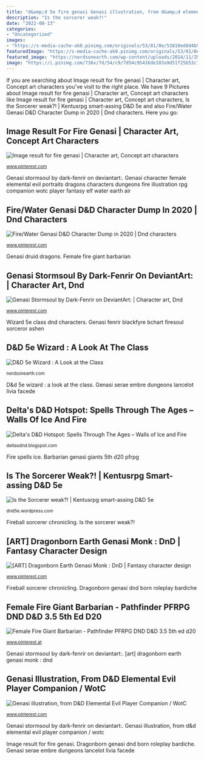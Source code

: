 ```yaml
---
title: "d&amp;d 5e fire genasi Genasi illustration, from d&amp;d elemental evil player companion / wotc"
description: "Is the sorcerer weak?!"
date: "2022-08-13"
categories:
- "Uncategorized"
images:
- "https://s-media-cache-ak0.pinimg.com/originals/53/81/0e/53810ed8d4b99e4a1f6458726475d53c.jpg"
featuredImage: "https://s-media-cache-ak0.pinimg.com/originals/53/81/0e/53810ed8d4b99e4a1f6458726475d53c.jpg"
featured_image: "https://nerdsonearth.com/wp-content/uploads/2014/11/IMG_0013.png"
image: "https://i.pinimg.com/736x/7d/54/c9/7d54c95416de103a9d51f25b53c7c580.jpg"
---
```


If you are searching about Image result for fire genasi | Character art, Concept art characters you've visit to the right place. We have 9 Pictures about Image result for fire genasi | Character art, Concept art characters like Image result for fire genasi | Character art, Concept art characters, Is the Sorcerer weak?! | Kentusrpg smart-assing D&amp;D 5e and also Fire/Water Genasi D&amp;D Character Dump in 2020 | Dnd characters. Here you go:

## Image Result For Fire Genasi | Character Art, Concept Art Characters

![Image result for fire genasi | Character art, Concept art characters](https://i.pinimg.com/736x/a0/b7/b3/a0b7b3d9cb5437da6a7f740eadae7b13.jpg "Genasi stormsoul by dark-fenrir on deviantart:")

<small>www.pinterest.com</small>

Genasi stormsoul by dark-fenrir on deviantart:. Genasi character female elemental evil portraits dragons characters dungeons fire illustration rpg companion wotc player fantasy elf water earth air

## Fire/Water Genasi D&amp;D Character Dump In 2020 | Dnd Characters

![Fire/Water Genasi D&amp;D Character Dump in 2020 | Dnd characters](https://i.pinimg.com/474x/30/3e/78/303e78a07300d17d340bc0d9b6092b59.jpg "Genasi stormsoul by dark-fenrir on deviantart:")

<small>www.pinterest.com</small>

Genasi druid dragons. Female fire giant barbarian

## Genasi Stormsoul By Dark-Fenrir On DeviantArt: | Character Art, Dnd

![Genasi Stormsoul by Dark-Fenrir on DeviantArt: | Character art, Dnd](https://i.pinimg.com/736x/70/24/cb/7024cbbf8b9b3084e3a16f6077e135d8--character-portraits-gaming.jpg "Fire spells ice")

<small>www.pinterest.com</small>

Wizard 5e class dnd characters. Genasi fenrir blackfyre bchart firesoul sorceror ashen

## D&amp;D 5e Wizard : A Look At The Class

![D&amp;D 5e Wizard : A Look at the Class](https://nerdsonearth.com/wp-content/uploads/2014/11/IMG_0013.png "D&amp;d 5e wizard : a look at the class")

<small>nerdsonearth.com</small>

D&amp;d 5e wizard : a look at the class. Genasi serae embre dungeons lancelot livia facede

## Delta&#039;s D&amp;D Hotspot: Spells Through The Ages – Walls Of Ice And Fire

![Delta&#039;s D&amp;D Hotspot: Spells Through The Ages – Walls of Ice and Fire](http://4.bp.blogspot.com/-PH1OsRLiSUA/U4lC0lUpvUI/AAAAAAAADEk/OKvMTcP5sME/w1200-h630-p-k-no-nu/full_wall_of_fire.jpg "Is the sorcerer weak?!")

<small>deltasdnd.blogspot.com</small>

Fire spells ice. Barbarian genasi giants 5th d20 pfrpg

## Is The Sorcerer Weak?! | Kentusrpg Smart-assing D&amp;D 5e

![Is the Sorcerer weak?! | Kentusrpg smart-assing D&amp;D 5e](http://www.geneticanomaly.com/RPG-Motivational/slides/fireball.jpg "Delta&#039;s d&amp;d hotspot: spells through the ages – walls of ice and fire")

<small>dnd5e.wordpress.com</small>

Fireball sorcerer chronicling. Is the sorcerer weak?!

## [ART] Dragonborn Earth Genasi Monk : DnD | Fantasy Character Design

![[ART] Dragonborn Earth Genasi Monk : DnD | Fantasy character design](https://i.pinimg.com/736x/7d/54/c9/7d54c95416de103a9d51f25b53c7c580.jpg "Female fire giant barbarian")

<small>www.pinterest.com</small>

Fireball sorcerer chronicling. Dragonborn genasi dnd born roleplay bardiche

## Female Fire Giant Barbarian - Pathfinder PFRPG DND D&amp;D 3.5 5th Ed D20

![Female Fire Giant Barbarian - Pathfinder PFRPG DND D&amp;D 3.5 5th ed d20](https://i.pinimg.com/736x/79/65/f0/7965f0b5e4318449b064dedc96d69ad4.jpg "Genasi illustration, from d&amp;d elemental evil player companion / wotc")

<small>www.pinterest.at</small>

Genasi stormsoul by dark-fenrir on deviantart:. [art] dragonborn earth genasi monk : dnd

## Genasi Illustration, From D&amp;D Elemental Evil Player Companion / WotC

![Genasi illustration, from D&amp;D Elemental Evil Player Companion / WotC](https://s-media-cache-ak0.pinimg.com/originals/53/81/0e/53810ed8d4b99e4a1f6458726475d53c.jpg "Genasi druid dragons")

<small>www.pinterest.com</small>

Genasi stormsoul by dark-fenrir on deviantart:. Genasi illustration, from d&amp;d elemental evil player companion / wotc

Image result for fire genasi. Dragonborn genasi dnd born roleplay bardiche. Genasi serae embre dungeons lancelot livia facede
